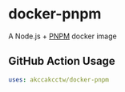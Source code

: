 # docker-pnpm

A Node.js + [PNPM](https://pnpm.io/) docker image


## GitHub Action Usage

```yaml
uses: akccakcctw/docker-pnpm
```
